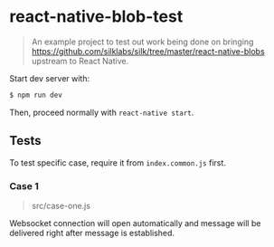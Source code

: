 # react-native-blob-test

> An example project to test out work being done on bringing https://github.com/silklabs/silk/tree/master/react-native-blobs upstream to React Native.

Start dev server with:
```bash
$ npm run dev
```

Then, proceed normally with `react-native start`.

## Tests

To test specific case, require it from `index.common.js` first.

### Case 1

> src/case-one.js

Websocket connection will open automatically and message will be delivered right after message is
established.